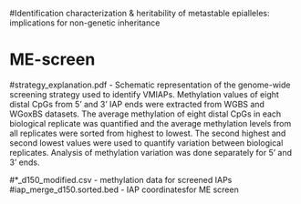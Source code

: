 #Identification characterization & heritability of metastable epialleles: implications for
non-genetic inheritance

# ME-screen

#strategy_explanation.pdf - Schematic representation of the genome-wide screening strategy used to identify VMIAPs.
Methylation values of eight distal CpGs from 5’ and 3’ IAP ends were extracted from WGBS
and WGoxBS datasets. The average methylation of eight distal CpGs in each biological replicate
was quantified and the average methylation levels from all replicates were sorted from highest to
lowest. The second highest and second lowest values were used to quantify variation between
biological replicates. Analysis of methylation variation was done separately for 5’ and 3’ ends.

#*_d150_modified.csv - methylation data for screened IAPs
#iap_merge_d150.sorted.bed - IAP coordinatesfor ME screen
